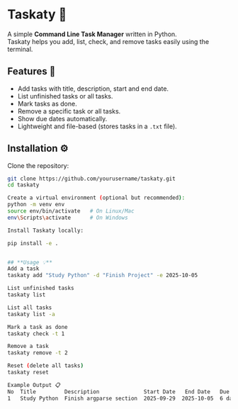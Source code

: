 # Taskaty 📝

A simple **Command Line Task Manager** written in Python.  
Taskaty helps you add, list, check, and remove tasks easily using the terminal.

## Features 🚀
- Add tasks with title, description, start and end date.
- List unfinished tasks or all tasks.
- Mark tasks as done.
- Remove a specific task or all tasks.
- Show due dates automatically.
- Lightweight and file-based (stores tasks in a `.txt` file).

## Installation ⚙️

Clone the repository:
```bash
git clone https://github.com/yourusername/taskaty.git
cd taskaty

Create a virtual environment (optional but recommended):
python -m venv env
source env/bin/activate   # On Linux/Mac
env\Scripts\activate      # On Windows

Install Taskaty locally:

pip install -e .


## **Usage 💡**
Add a task
taskaty add "Study Python" -d "Finish Project" -e 2025-10-05

List unfinished tasks
taskaty list

List all tasks
taskaty list -a

Mark a task as done
taskaty check -t 1

Remove a task
taskaty remove -t 2

Reset (delete all tasks)
taskaty reset

Example Output 📋
No  Title         Description              Start Date   End Date   Due Date     Done
1   Study Python  Finish argparse section  2025-09-29  2025-10-05  6 days left  False
